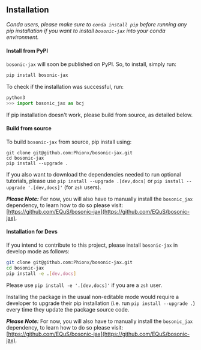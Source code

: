 ## Installation

*Conda users, please make sure to `conda install pip` before running any pip installation if you want to install `bosonic-jax` into your conda environment.*

#### Install from PyPI

`bosonic-jax` will soon be published on PyPI. So, to install, simply run:

```python
pip install bosonic-jax
```


To check if the installation was successful, run:
```python
python3
>>> import bosonic_jax as bcj
```

If pip installation doesn't work, please build from source, as detailed below. 

#### Build from source

To build `bosonic-jax` from source, pip install using:
```
git clone git@github.com:Phionx/bosonic-jax.git
cd bosonic-jax
pip install --upgrade .
```

If you also want to download the dependencies needed to run optional tutorials, please use `pip install --upgrade .[dev,docs]` or `pip install --upgrade '.[dev,docs]'` (for `zsh` users).

***Please Note:***
For now, you will also have to manually install the `bosonic_jax` dependency, to learn how to do so please visit: [https://github.com/EQuS/bosonic-jax](https://github.com/EQuS/bosonic-jax).

#### Installation for Devs

If you intend to contribute to this project, please install `bosonic-jax` in develop mode as follows:
```sh
git clone git@github.com:Phionx/bosonic-jax.git
cd bosonic-jax
pip install -e .[dev,docs]
```
Please use `pip install -e '.[dev,docs]'` if you are a `zsh` user.


Installing the package in the usual non-editable mode would require a developer to upgrade their pip installation (i.e. run `pip install --upgrade .`) every time they update the package source code.

***Please Note:***
For now, you will also have to manually install the `bosonic_jax` dependency, to learn how to do so please visit: [https://github.com/EQuS/bosonic-jax](https://github.com/EQuS/bosonic-jax).